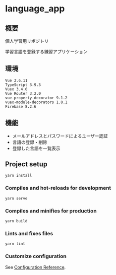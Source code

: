# language_app
## 概要
個人学習用リポジトリ

学習言語を登録する練習アプリケーション

## 環境
```
Vue 2.6.11
TypeScript 3.9.3
Vuex 3.4.0
Vue Router 3.2.0
vue-property-decorator 9.1.2
vuex-module-decorators 1.0.1
Firebase 8.2.6
```

## 機能
- メールアドレスとパスワードによるユーザー認証
- 言語の登録・削除
- 登録した言語を一覧表示

## Project setup
```
yarn install
```

### Compiles and hot-reloads for development
```
yarn serve
```

### Compiles and minifies for production
```
yarn build
```

### Lints and fixes files
```
yarn lint
```

### Customize configuration
See [Configuration Reference](https://cli.vuejs.org/config/).
